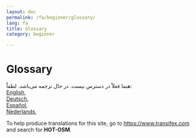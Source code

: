 ```yaml
---
layout: doc
permalink: /fa/beginner/glossary/
lang: fa
title: Glossary
category: beginner

---
```


Glossary   
=================  

هنما فغلاْ در دسترس نیست. در حال ترجمه می‌باشد. لطفاْ:  
[English](/en/beginner/glossary/),  
[Deutsch](/de/beginner/glossary/),  
[Español](/es/beginner/glossary/),  
[Nederlands](/nl/beginner/glossary/),  

To help produce translations for this site, go to <https://www.transifex.com> and search for **HOT-OSM**.  

<!-- hidden text -->
